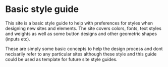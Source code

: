 # Basic style guide

This site is a basic style guide to help with preferences for styles when designing new sites and elements. The site covers colors, fonts, text styles and weights as well as some button designs and other geometric shapes (inputs etc).

These are simply some basic concepts to help the design process and dont necisarily refer to any particular sites although these style and this guide could be used as template for future site style guides.

